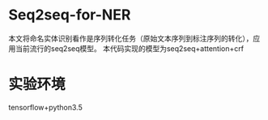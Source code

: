 # Seq2seq-for-NER
本文将命名实体识别看作是序列转化任务（原始文本序列到标注序列的转化），应用当前流行的seq2seq模型。
本代码实现的模型为seq2seq+attention+crf
# 实验环境
tensorflow+python3.5
